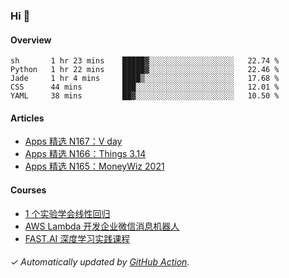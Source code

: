 ### Hi 👋

#### Overview

<!--START_SECTION:waka-->
```text
sh       1 hr 23 mins    █████▓░░░░░░░░░░░░░░░░░░░   22.74 % 
Python   1 hr 22 mins    █████▓░░░░░░░░░░░░░░░░░░░   22.46 % 
Jade     1 hr 4 mins     ████▒░░░░░░░░░░░░░░░░░░░░   17.68 % 
CSS      44 mins         ███░░░░░░░░░░░░░░░░░░░░░░   12.01 % 
YAML     38 mins         ██▓░░░░░░░░░░░░░░░░░░░░░░   10.50 % 
```
<!--END_SECTION:waka-->

#### Articles

<!-- BLOG:START -->
- [Apps 精选 N167：V day](https://huhuhang.com/post/product-hunt/product-hunt-n167?ref=github)
- [Apps 精选 N166：Things 3.14](https://huhuhang.com/post/product-hunt/product-hunt-n166?ref=github)
- [Apps 精选 N165：MoneyWiz 2021](https://huhuhang.com/post/product-hunt/product-hunt-n165?ref=github)<!-- BLOG:END -->

#### Courses

<!-- SYL:START -->
- [1 个实验学会线性回归](https://lanqiao.cn/courses/4855)
- [AWS Lambda 开发企业微信消息机器人](https://lanqiao.cn/courses/2868)
- [FAST.AI 深度学习实践课程](https://lanqiao.cn/courses/1445)
<!-- SYL:END -->

###### ✓ Automatically updated by [GitHub Action](https://github.com/huhuhang/huhuhang/actions).

